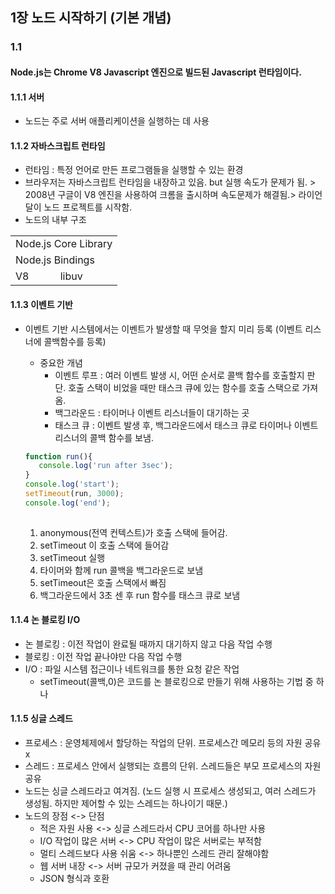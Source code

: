<!--20201212~ 20201214 공부 내용--> 
## 1장 노드 시작하기 (기본 개념)
 ### 1.1
 #### Node.js는 Chrome V8 Javascript 엔진으로 빌드된 Javascript 런타임이다.
 #### 1.1.1 서버
 - 노드는 주로 서버 애플리케이션을 실행하는 데 사용
 
 #### 1.1.2 자바스크립트 런타임
 - 런타임 : 특정 언어로 만든 프로그램들을 실행할 수 있는 환경  
 - 브라우저는 자바스크립트 런타임을 내장하고 있음. but 실행 속도가 문제가 됨. > 2008년 구글이 V8 엔진을 사용하여 크롬을 출시하며 속도문제가 해결됨.> 라이언달이 노드 프로젝트를 시작함.
 - 노드의 내부 구조
 
  <table>
    <tr>
      <td colspan = '2' >Node.js Core Library</td>
    </tr>
    <tr>
      <td colspan = '2' >Node.js Bindings</td>
    </tr>
    <tr>
      <td>V8</td>
      <td>libuv</td>
    </tr>
  </table>
  
  #### 1.1.3 이벤트 기반
  - 이벤트 기반 시스템에서는 이벤트가 발생할 때 무엇을 할지 미리 등록 (이벤트 리스너에 콜백함수를 등록)
     * 중요한 개념   
        - 이벤트 루프 : 여러 이벤트 발생 시, 어떤 순서로 콜백 함수를 호출할지 판단.   호출 스택이 비었을 때만 태스크 큐에 있는 함수를 호출 스택으로 가져옴.  
        - 백그라운드 : 타이머나 이벤트 리스너들이 대기하는 곳  
        - 태스크 큐 : 이벤트 발생 후, 백그라운드에서 태스크 큐로 타이머나 이벤트 리스너의 콜백 함수를 보냄.
     
     ```javascript
     function run(){
        console.log('run after 3sec');
     }
     console.log('start');
     setTimeout(run, 3000);
     console.log('end');
         
     ```
      1. anonymous(전역 컨텍스트)가 호출 스택에 들어감.
      2. setTimeout 이 호출 스택에 들어감
      3. setTimeout 실행
      4. 타이머와 함께 run 콜백을 백그라운드로 보냄
      5. setTimeout은 호출 스택에서 빠짐
      6. 백그라운드에서 3초 센 후 run 함수를 태스크 큐로 보냄
     
 #### 1.1.4 논 블로킹 I/O
 - 논 블로킹 : 이전 작업이 완료될 때까지 대기하지 않고 다음 작업 수행
 - 블로킹 : 이전 작업 끝나야만 다음 작업 수행
 - I/O : 파일 시스템 접근이나 네트워크를 통한 요청 같은 작업
    * setTimeout(콜백,0)은 코드를 논 블로킹으로 만들기 위해 사용하는 기법 중 하나
 
 #### 1.1.5 싱글 스레드
 - 프로세스 : 운영체제에서 할당하는 작업의 단위. 프로세스간 메모리 등의 자원 공유 x
 - 스레드 : 프로세스 안에서 실행되는 흐름의 단위. 스레드들은 부모 프로세스의 자원 공유
 - 노드는 싱글 스레드라고 여겨짐. (노드 실행 시 프로세스 생성되고, 여러 스레드가 생성됨. 하지만 제어할 수 있는 스레드는 하나이기 때문.)
 - 노드의 장점 <->  단점  
    - 적은 자원 사용         <->  싱글 스레드라서 CPU 코어를 하나만 사용
    - I/O 작업이 많은 서버   <->  CPU 작업이 많은 서버로는 부적함
    - 멀티 스레드보다 사용 쉬움 <-> 하나뿐인 스레드 관리 잘해야함
    - 웹 서버 내장           <-> 서버 규모가 커졌을 때 관리 어려움
    - JSON 형식과 호환
    
